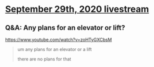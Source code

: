 # [September 29th, 2020 livestream](../2020-09-29.md)
## Q&A: Any plans for an elevator or lift?
https://www.youtube.com/watch?v=zoHTyGXCbsM
> um any plans for an elevator or a lift
> 
> there are no plans for that
> 
